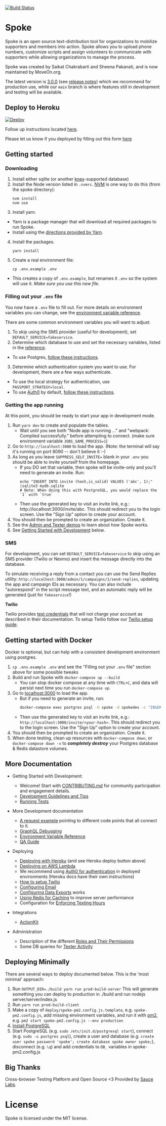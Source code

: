 [![Build Status](https://travis-ci.org/MoveOnOrg/Spoke.svg?branch=main)](https://travis-ci.org/MoveOnOrg/Spoke)

# Spoke

Spoke is an open source text-distribution tool for organizations to mobilize supporters and members into action. Spoke allows you to upload phone numbers, customize scripts and assign volunteers to communicate with supporters while allowing organizations to manage the process.

Spoke was created by Saikat Chakrabarti and Sheena Pakanati, and is now maintained by MoveOn.org.

The latest version is [3.0.0](https://github.com/MoveOnOrg/Spoke/tree/v3.0) (see [release notes](https://github.com/MoveOnOrg/Spoke/blob/main/docs/RELEASE_NOTES.md#v30)) which we recommend for production use, while our `main` branch is where features still in development and testing will be available.

## Deploy to Heroku

<a href="https://heroku.com/deploy?template=https://github.com/MoveOnOrg/Spoke/tree/v3.0">
  <img src="https://www.herokucdn.com/deploy/button.svg" alt="Deploy">
</a>

Follow up instructions located [here](https://github.com/MoveOnOrg/Spoke/blob/main/docs/HOWTO_HEROKU_DEPLOY.md).

Please let us know if you deployed by filling out this form [here](https://act.moveon.org/survey/tech/)

## Getting started

### Downloading

1. Install either sqlite (or another [knex](http://knexjs.org/#Installation-client)-supported database)
2. Install the Node version listed in `.nvmrc`. [NVM](https://github.com/creationix/nvm) is one way to do this (from the spoke directory):
    ```
    nvm install
    nvm use
    ```
3. Install yarn.
  - Yarn is a package manager that will download all required packages to run Spoke.
  - Install using the [directions provided by Yarn](https://yarnpkg.com/en/docs/install).
4. Install the packages.
    ```
    yarn install
    ```
5. Create a real environment file:
    ```
    cp .env.example .env
    ```
  - This creates a copy of `.env.example`, but renames it `.env` so the system will use it. *Make sure you use this new file.*

### Filling out your `.env` file

You now have a `.env` file to fill out. For more details on environment variables you can change, see the [environment variable reference](https://github.com/MoveOnOrg/Spoke/blob/main/docs/REFERENCE-environment_variables.md).

There are some common environment variables you will want to adjust:

1. To skip using the SMS provider (useful for development), set `DEFAULT_SERVICE=fakeservice`.
2. Determine which database to use and set the necessary variables, listed in the [reference](https://github.com/MoveOnOrg/Spoke/blob/main/docs/REFERENCE-environment_variables.md).
  - To use Postgres, [follow these instructions](https://github.com/MoveOnOrg/Spoke/blob/main/docs/HOWTO_USE_POSTGRESQL.md).
3. Determine which authentication system you want to use. For development, there are a few ways authenticate.
  - To use the local strategy for authentication, use `PASSPORT_STRATEGY=local`.
  - To use [Auth0](https://auth0.com) by default, [follow these instructions](https://github.com/MoveOnOrg/Spoke/blob/main/docs/HOWTO-configure-auth0.md).

### Getting the app running

At this point, you should be ready to start your app in development mode.

1. Run `yarn dev` to create and populate the tables.
    - Wait until you see both "Node app is running ..." and "webpack: Compiled successfully." before attempting to connect. (make sure environment variable `JOBS_SAME_PROCESS=1`)
2. Go to `http://localhost:3000` to load the app. (Note: the terminal will say it's running on port 8090 -- don't believe it :-)
3. As long as you leave `SUPPRESS_SELF_INVITE=` blank in your `.env` you should be able to invite yourself from the homepage.
    - If you DO set that variable, then spoke will be invite-only and you'll need to generate an invite. Run:
      ```
      echo "INSERT INTO invite (hash,is_valid) VALUES ('abc', 1);" |sqlite3 mydb.sqlite
      # Note: When doing this with PostgreSQL, you would replace the `1` with `true`
      ```
    - Then use the generated key to visit an invite link, e.g.: http://localhost:3000/invite/abc. This should redirect you to the login screen. Use the "Sign Up" option to create your account.
4. You should then be prompted to create an organization. Create it.
5. See the [Admin and Texter demos](https://opensource.moveon.org/spoke-p2p#block-yui_3_17_2_25_1509554076500_36334) to learn about how Spoke works.
6. See [Getting Started with Development](#more-documentation) below.

### SMS

For development, you can set `DEFAULT_SERVICE=fakeservice` to skip using an SMS provider (Twilio or Nexmo) and insert the message directly into the database.

To simulate receiving a reply from a contact you can use the Send Replies utility: `http://localhost:3000/admin/1/campaigns/1/send-replies`, updating the app and campaign IDs as necessary.  You can also include "autorespond" in the script message text, and an automatic reply will be generated (just for `fakeservice`!)

**Twilio**

Twilio provides [test credentials](https://www.twilio.com/docs/iam/test-credentials) that will not charge your account as described in their documentation. To setup Twilio follow our [Twilio setup guide](https://github.com/MoveOnOrg/Spoke/blob/main/docs/HOWTO_INTEGRATE_TWILIO.md).


## Getting started with Docker

Docker is optional, but can help with a consistent development environment using postgres.

1. `cp .env.example .env` and see the "Filling out your `.env` file" section above for some possible tweaks
2. Build and run Spoke with `docker-compose up --build`
    - You can stop docker compose at any time with `CTRL+C`, and data will persist next time you run `docker-compose up`.
3. Go to [localhost:3000](http://localhost:3000) to load the app.
    - But if you need to generate an invite, run:
      ```bash
      docker-compose exec postgres psql -U spoke -d spokedev -c "INSERT INTO invite (hash,is_valid) VALUES ('<your-hash>', true);"
      ```
    - Then use the generated key to visit an invite link, e.g.: `http://localhost:3000/invite/<your-hash>`. This should redirect you to the login screen. Use the "Sign Up" option to create your account.
5. You should then be prompted to create an organization. Create it.
6. When done testing, clean up resources with `docker-compose down`, or `docker-compose down -v` to **_completely destroy_** your Postgres database & Redis datastore volumes.


## More Documentation

* Getting Started with Development:
  * Welcome! Start with [CONTRIBUTING.md](./CONTRIBUTING.md) for community participation and engagement details.
  * [Development Guidelines and Tips](https://github.com/MoveOnOrg/Spoke/blob/main/docs/EXPLANATION-development-guidelines.md)
  * [Running Tests](https://github.com/MoveOnOrg/Spoke/blob/main/docs/HOWTO-run_tests.md)
* More Development documentation
  * [A request example](https://github.com/MoveOnOrg/Spoke/blob/main/docs/EXPLANATION-request-example.md) pointing to different code points that all connect to it.
  * [GraphQL Debugging](https://github.com/MoveOnOrg/Spoke/blob/main/docs/graphql-debug.md)
  * [Environment Variable Reference](https://github.com/MoveOnOrg/Spoke/blob/main/docs/REFERENCE-environment_variables.md)
  * [QA Guide](https://github.com/MoveOnOrg/Spoke/blob/main/docs/QA_GUIDE.md)

* Deploying
  * [Deploying with Heroku](https://github.com/MoveOnOrg/Spoke/blob/main/docs/HOWTO_HEROKU_DEPLOY.md) (and see Heroku deploy button above)
  * [Deploying on AWS Lambda](https://github.com/MoveOnOrg/Spoke/blob/main/docs/DEPLOYING_AWS_LAMBDA.md)
  * We recommend using [Auth0 for authentication](https://github.com/MoveOnOrg/Spoke/blob/main/docs/HOWTO-configure-auth0.md) in deployed environments (Heroku docs have their own instructions)
  * [How to setup Twilio](https://github.com/MoveOnOrg/Spoke/blob/main/docs/HOWTO_INTEGRATE_TWILIO.md)
  * [Configuring Email](https://github.com/MoveOnOrg/Spoke/blob/main/docs/EMAIL_CONFIGURATION.md)
  * [Configuring Data Exports](https://github.com/MoveOnOrg/Spoke/blob/main/docs/DATA_EXPORTING.md) works
  * [Using Redis for Caching](https://github.com/MoveOnOrg/Spoke/blob/main/docs/HOWTO_CONNECT_WITH_REDIS.md) to improve server performance
  * Configuration for [Enforcing Texting Hours](https://github.com/MoveOnOrg/Spoke/blob/main/docs/TEXTING-HOURS-ENFORCEMENT.md)

* Integrations
  * [ActionKit](https://github.com/MoveOnOrg/Spoke/blob/main/docs/HOWTO_INTEGRATE_WITH_ACTIONKIT.md)

* Administration
  * Description of the different [Roles and Their Permissions](https://github.com/MoveOnOrg/Spoke/blob/main/docs/ROLES_DESCRIPTION.md)
  * Some DB queries for [Texter Activity](https://github.com/MoveOnOrg/Spoke/blob/main/docs/TEXTER_ACTIVITY_QUERIES.md)


## Deploying Minimally

There are several ways to deploy documented below. This is the 'most minimal' approach:

1. Run `OUTPUT_DIR=./build yarn run prod-build-server`
   This will generate something you can deploy to production in ./build and run nodejs server/server/index.js
2. Run `yarn run prod-build-client`
3. Make a copy of `deploy/spoke-pm2.config.js.template`, e.g. `spoke-pm2.config.js`, add missing environment variables, and run it with [pm2](https://www.npmjs.com/package/pm2), e.g. `pm2 start spoke-pm2.config.js --env production`
4. [Install PostgreSQL](https://wiki.postgresql.org/wiki/Detailed_installation_guides)
5. Start PostgreSQL (e.g. `sudo /etc/init.d/postgresql start`), connect (e.g. `sudo -u postgres psql`), create a user and database (e.g. `create user spoke password 'spoke'; create database spoke owner spoke;`), disconnect (e.g. `\q`) and add credentials to `DB_` variables in spoke-pm2.config.js

## Big Thanks
Cross-browser Testing Platform and Open Source <3 Provided by [Sauce Labs](https://saucelabs.com).

# License
Spoke is licensed under the MIT license.

